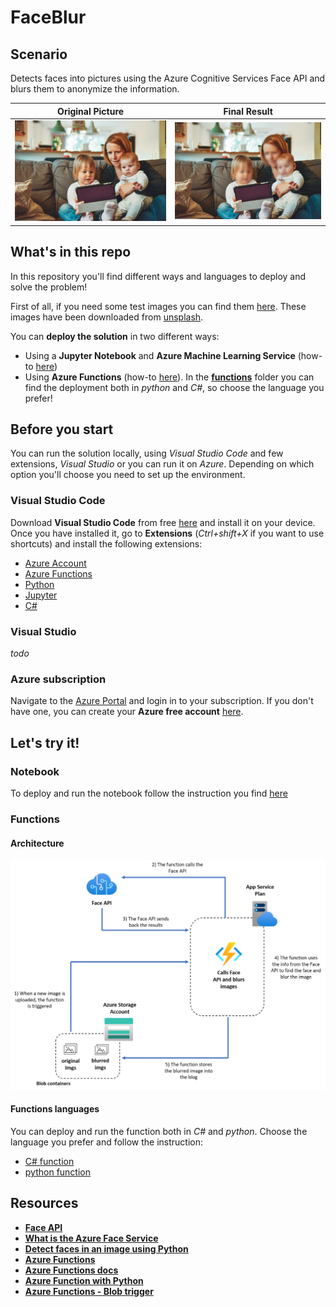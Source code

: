 # FaceBlur
## Scenario
Detects faces into pictures using the Azure Cognitive Services Face API and blurs them to anonymize the information.

**Original Picture**             |  **Final Result**
:-------------------------:|:-------------------------:
![](./docs/imgs/origin.png)  |  ![](./docs/imgs/blurred_img.jpg)

## What's in this repo

In this repository you'll find different ways and languages to deploy and solve the problem! 

First of all, if you need some test images you can find them [here](./sample_images/). These images have been downloaded from [unsplash](https://unsplash.com/). 

You can **deploy the solution** in two different ways:
* Using a **Jupyter Notebook** and **Azure Machine Learning Service** (how-to [here](https://github.com/guendas/FaceBlur/blob/master/notebook/README.md))
* Using **Azure Functions** (how-to [here](https://github.com/guendas/FaceBlur#functions)). In the [**functions**](https://github.com/guendas/FaceBlur/tree/master/functions) folder you can find the deployment both in *python* and *C#*, so choose the language you prefer!

## Before you start
You can run the solution locally, using *Visual Studio Code* and few extensions, *Visual Studio* or you can run it on *Azure*. Depending on which option you'll choose you need to set up the environment. 

### Visual Studio Code
Download **Visual Studio Code** from free [here](https://code.visualstudio.com/download) and install it on your device. 
Once you have installed it, go to **Extensions** (*Ctrl+shift+X* if you want to use shortcuts) and install the following extensions:
* [Azure Account](https://marketplace.visualstudio.com/items?itemName=ms-vscode.azure-account) 
* [Azure Functions](https://marketplace.visualstudio.com/items?itemName=ms-azuretools.vscode-azurefunctions)
* [Python](https://marketplace.visualstudio.com/items?itemName=ms-python.python)
* [Jupyter](https://marketplace.visualstudio.com/items?itemName=ms-toolsai.jupyter)
* [C#](https://marketplace.visualstudio.com/items?itemName=ms-dotnettools.csharp)
### Visual Studio
*todo*
### Azure subscription
Navigate to the [Azure Portal](portal.azure.com) and login in to your subscription. If you don't have one, you can create your **Azure free account** [here](https://azure.microsoft.com/en-us/free/). 

## Let's try it!
### Notebook
To deploy and run the notebook follow the instruction you find [here](https://github.com/guendas/FaceBlur/blob/master/notebook/README.md)
### Functions
#### Architecture

![function architecture](./docs/imgs/FunctionsArchitecture.png) 

#### Functions languages 
You can deploy and run the function both in *C#* and *python*. Choose the language you prefer and follow the instruction:
* [C# function](https://github.com/guendas/FaceBlur/blob/master/functions/C%23/FaceBlurAPI/README.md)
* [python function](https://github.com/guendas/FaceBlur/blob/master/functions/python/azure-functions/BlobTrigger/readme.md)

## Resources
* [**Face API**](https://azure.microsoft.com/en-us/services/cognitive-services/face/#get-started)
* [**What is the Azure Face Service**](https://docs.microsoft.com/en-us/azure/cognitive-services/face/overview)
* [**Detect faces in an image using Python**](https://docs.microsoft.com/en-us/azure/cognitive-services/face/quickstarts/python)
* [**Azure Functions**](https://azure.microsoft.com/en-us/services/functions/)
* [**Azure Functions docs**](https://docs.microsoft.com/en-us/azure/azure-functions/)
* [**Azure Function with Python**](https://docs.microsoft.com/en-us/azure/azure-functions/functions-reference-python)
* [**Azure Functions - Blob trigger**](https://docs.microsoft.com/en-us/azure/azure-functions/functions-bindings-storage-blob)